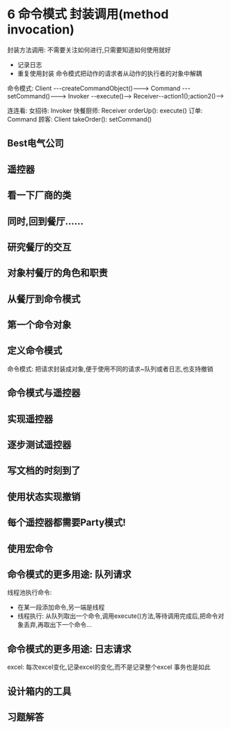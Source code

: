 # 6 命令模式 封装调用(method invocation)
封装方法调用: 不需要关注如何进行,只需要知道如何使用就好
- 记录日志
- 重复使用封装
命令模式把动作的请求者从动作的执行者的对象中解耦

命令模式:
Client ---createCommandObject()--->
Command ---setCommand()---> 
Invoker --execute()--> 
Receiver--action1();action2()-->

连连看:
女招待: Invoker
快餐厨师: Receiver
orderUp(): execute()
订单: Command
顾客: Client
takeOrder(): setCommand()

## Best电气公司

## 遥控器

## 看一下厂商的类

## 同时,回到餐厅......

## 研究餐厅的交互

## 对象村餐厅的角色和职责

## 从餐厅到命令模式

## 第一个命令对象

## 定义命令模式
命令模式: 把请求封装成对象,便于使用不同的请求~队列或者日志,也支持撤销

## 命令模式与遥控器

## 实现遥控器

## 逐步测试遥控器

## 写文档的时刻到了

## 使用状态实现撤销

## 每个遥控器都需要Party模式!

## 使用宏命令

## 命令模式的更多用途: 队列请求
线程池执行命令:
- 在某一段添加命令,另一端是线程
- 线程执行: 从队列取出一个命令,调用execute()方法,等待调用完成后,把命令对象丢弃,再取出下一个命令...

## 命令模式的更多用途: 日志请求
excel: 每次excel变化,记录excel的变化,而不是记录整个excel
事务也是如此

## 设计箱内的工具

## 习题解答